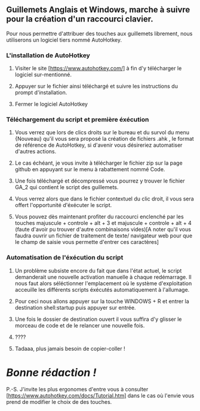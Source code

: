 ## Guillemets Anglais et Windows, marche à suivre pour la création d'un raccourci clavier.

Pour nous permettre d'attribuer des touches aux guillemets librement, nous utiliserons un logiciel tiers nommé AutoHotkey.

### L'installation de AutoHotkey

1. Visiter le site [https://www.autohotkey.com/] à fin d'y télécharger le logiciel sur-mentionné.

2. Appuyer sur le fichier ainsi téléchargé et suivre les instructions du prompt d'installation.

3. Fermer le logiciel AutoHotkey

### Téléchargement du script et première éxécution

1. Vous verrez que lors de clics droits sur le bureau et du survol du menu {Nouveau} qu'il vous sera proposé la création de fichiers .ahk , le format de référence de AutoHotkey, si d'avenir vous désireriez automatiser d'autres actions.

2. Le cas échéant, je vous invite à télécharger le fichier zip sur la page github en appuyant sur le menu à rabattement nommé Code.

3. Une fois téléchargé et décompressé vous pourrez y trouver le fichier GA_2 qui contient le script des guillemets.

4. Vous verrez alors que dans le fichier contextuel du clic droit, il vous sera offert l'opportunité d'éxécuter le script.

5. Vous pouvez dès maintenant profiter du raccourci enclenché par les touches majuscule + controle + alt + 3 et majuscule + controle + alt + 4 (faute d'avoir pu trouver d'autre combinaisons vides)[A noter qu'il vous faudra ouvrir un fichier de traitement de texte/ navigateur web pour que le champ de saisie vous permette d'entrer ces caractères]

### Automatisation de l'éxécution du script 

1. Un problème subsiste encore du fait que dans l'état actuel, le script demanderait une nouvelle activation manuelle à chaque redémarrage. Il nous faut alors séléctionner l'emplacement où le système d'exploitation acceuille les différents scripts éxécutés automatiquement à l'allumage.

2. Pour ceci nous allons appuyer sur la touche WINDOWS + R et entrer la destination shell:startup puis appuyer sur entrée.

3. Une fois le dossier de destination ouvert il vous suffira d'y glisser le morceau de code et de le relancer une nouvelle fois.

4. ????

5. Tadaaa, plus jamais besoin de copier-coller !


# *Bonne rédaction !*

P.-S. J'invite les plus ergonomes d'entre vous à consulter [https://www.autohotkey.com/docs/Tutorial.htm] dans le cas où l'envie vous prend de modifier le choix de des touches.